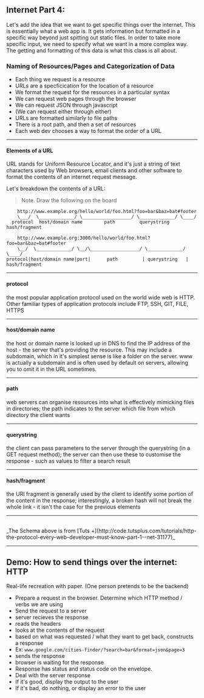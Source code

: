 ## Internet Part 4:

Let's add the idea that we want to get specific things over the internet. This is essentially what a web app is. It gets information but formatted in a specific way beyond just spitting out static files. In order to take more specific input, we need to specify what we want in a more complex way. The getting and formatting of this data is what this class is all about.

### Naming of Resources/Pages and Categorization of Data

- Each thing we request is a resource
- URLs are a specficication for the location of a resource
- We format the request for the resources in a particular syntax
- We can request web pages through the browser
- We can request JSON through javascript
- (We can request either through either)
- URLs are formatted similarly to file paths
- There is a root path, and then a set of resources
- Each web dev chooses a way to format the order of a URL

---

#### Elements of a URL

URL stands for Uniform Resource Locator, and it's just a string of text characters used by Web browsers, email clients and other software to format the contents of an internet request message.

Let's breakdown the contents of a URL:

> Note. Draw the following on the board

```
    http://www.example.org/hello/world/foo.html?foo=bar&baz=bat#footer
    \___/  \_____________/ \__________________/ \_____________/ \____/
  protocol  host/domain name        path         querystring     hash/fragment
```


```
    http://www.example.org:3000/hello/world/foo.html?foo=bar&baz=bat#footer
    \__/  \_____________/ \__/\__________________/ \_____________/ \____/
protocol|host/domain name|port|      path         | querystring   | hash/fragment
```

---


#### protocol
the most popular application protocol used on the world wide web is HTTP. Other familiar types of application protocols include FTP, SSH, GIT, FILE, HTTPS

---

#### host/domain name
the host or domain name is looked up in DNS to find the IP address of the host - the server that's providing the resource. This may include a subdomain, which in it's simplest sense is like a folder on the server. www is actually a subdomain and is often used by default on servers, allowing you to omit it in the URL sometimes.

---

#### path
web servers can organise resources into what is effectively mimicking files in directories; the path indicates to the server which file from which directory the client wants

---

#### querystring
the client can pass parameters to the server through the querystring (in a GET request method); the server can then use these to customise the response - such as values to filter a search result

---

#### hash/fragment
the URI fragment is generally used by the client to identify some portion of the content in the response; interestingly, a broken hash will not break the whole link - it isn't the case for the previous elements

---

<br>
_The Schema above is from [Tuts +](http://code.tutsplus.com/tutorials/http-the-protocol-every-web-developer-must-know-part-1--net-31177)_



---


## Demo: How to send things over the internet: HTTP
Real-life recreation with paper. (One person pretends to be the backend)
- Prepare a request in the browser. Determine which HTTP method / verbs we are using
- Send the request to a server
- server recieves the response
- reads the headers
- looks at the contents of the request
- based on what was requested / what they want to get back, constructs a response
- Ex: `www.google.com/cities-finder/?search=bar&format=json&page=3`
- sends the response
- browser is waiting for the response
- Response has status and status code on the envelope.
- Deal with the server response
- If it's good, display the output to the user
- If it's bad, do nothing, or display an error to the user
